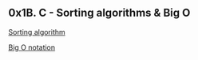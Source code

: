 ## 0x1B. C - Sorting algorithms & Big O
<a href="https://en.wikipedia.org/wiki/Sorting_algorithm">
Sorting algorithm </a>

[Big O notation](https://stackoverflow.com/questions/487258/what-is-a-plain-english-explanation-of-big-o-notation)
